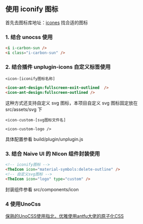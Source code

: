 <!--
 * @Author: Nie Chengyong
 * @Date: 2023-02-13 19:56:31
 * @LastEditors: Nie Chengyong
 * @LastEditTime: 2023-02-16 17:21:02
 * @FilePath: /nestjs-ts-vue3-vite/vue3/README.md
 * @Description: 
 * 
-->
## 使用 iconify 图标

首先去图标库地址：[icones](https://icones.js.org/) 找合适的图标

### 1. 结合 unocss 使用

```html
<i i-carbon-sun />
<i class="i-carbon-sun" />
```

### 2. 结合插件 unplugin-icons 自定义标签使用

`<icon-[iconify图标名称]`

```html
<icon-ant-design:fullscreen-exit-outlined  />
<icon-ant-design:fullscreen-outlined />
```

这种方式还支持自定义 svg 图标，本项目自定义 svg 图标固定放在 src/assets/svg 下

`<icon-custom-[svg图标文件名]`

```
<icon-custom-logo />
```

具体配置参看 build/plugin/unplugin.js

### 3. 结合 Naive UI 的 NIcon 组件封装使用

```html
<!-- iconify图标 -->
<TheIcon icon="material-symbols:delete-outline" />
<!-- 自定义svg图标 -->
<TheIcon icon="logo" type="custom" />
```

封装组件参看 src/components/icon
### 4 使用UnoCss
[保熟的UnoCSS使用指北，优雅使用antfu大佬的原子化CSS](https://juejin.cn/post/7142466784971456548)
